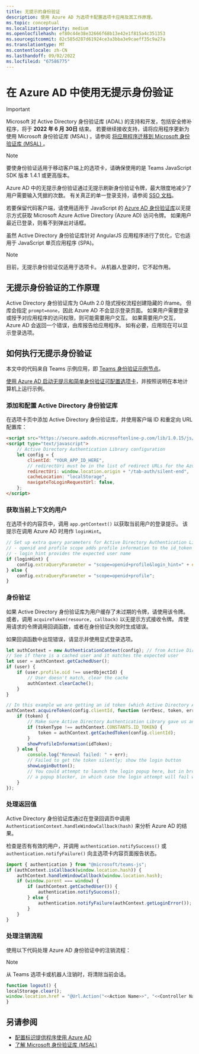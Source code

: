 ```yaml
---
title: 无提示的身份验证
description: 使用 Azure AD 为选项卡配置选项卡应用及其工作原理。
ms.topic: conceptual
ms.localizationpriority: medium
ms.openlocfilehash: ef80c44e38e32666f68b13e42e1f815a4c351353
ms.sourcegitcommit: 82c585d287d61924ce3a3bba3e9caeff35c9a27a
ms.translationtype: MT
ms.contentlocale: zh-CN
ms.lasthandoff: 09/02/2022
ms.locfileid: "67586775"
---
```

# <a name="use-silent-authentication-in-azure-ad"></a>在 Azure AD 中使用无提示身份验证

> [!IMPORTANT]
> Microsoft 对 Active Directory 身份验证库 (ADAL) 的支持和开发，包括安全修补程序，将于 **2022 年 6 月 30日** 结束。 若要继续接收支持，请将应用程序更新为使用 Microsoft 身份验证库 (MSAL) 。请参阅 [将应用程序迁移到 Microsoft 身份验证库 (MSAL) ](/azure/active-directory/develop/msal-migration)。

> [!NOTE]
> 要使身份验证适用于移动客户端上的选项卡，请确保使用的是 Teams JavaScript SDK 版本 1.4.1 或更高版本。

Azure AD 中的无提示身份验证通过无提示刷新身份验证令牌，最大限度地减少了用户需要输入凭据的次数。 有关真正的单一登录支持，请参阅 [SSO 文档](~/tabs/how-to/authentication/tab-sso-overview.md)。

若要保留代码客户端，请使用适用于 JavaScript 的 [Azure AD 身份验证库](/azure/active-directory/develop/active-directory-authentication-libraries)以无提示方式获取 Microsoft Azure Active Directory (Azure AD) 访问令牌。 如果用户最近已登录，则看不到弹出对话框。

虽然 Active Directory 身份验证库针对 AngularJS 应用程序进行了优化，它也适用于 JavaScript 单页应用程序 (SPA)。

> [!NOTE]
> 目前，无提示身份验证仅适用于选项卡。 从机器人登录时，它不起作用。

## <a name="how-silent-authentication-works"></a>无提示身份验证的工作原理

Active Directory 身份验证库为 OAuth 2.0 隐式授权流程创建隐藏的 iframe。 但库会指定 `prompt=none`，因此 Azure AD 不会显示登录页面。 如果用户需要登录或授予对应用程序的访问权限，则可能需要用户交互。 如果需要用户交互，Azure AD 会返回一个错误，由库报告给应用程序。 如有必要，应用现在可以显示登录选项。

## <a name="how-to-do-silent-authentication"></a>如何执行无提示身份验证

本文中的代码来自 Teams 示例应用，即 [Teams 身份验证示例节点](https://github.com/OfficeDev/Microsoft-Teams-Samples/blob/main/samples/app-auth/nodejs/src/views/tab/silent/silent.hbs)。

[使用 Azure AD 启动无提示和简单身份验证可配置选项卡](https://github.com/OfficeDev/Microsoft-Teams-Samples/tree/main/samples/tab-channel-group-config-page-auth/csharp)，并按照说明在本地计算机上运行示例。

### <a name="include-and-configure-active-directory-authentication-library"></a>添加和配置 Active Directory 身份验证库

在选项卡页中添加 Active Directory 身份验证库，并使用客户端 ID 和重定向 URL 配置库：

```html
<script src="https://secure.aadcdn.microsoftonline-p.com/lib/1.0.15/js/adal.min.js" integrity="sha384-lIk8T3uMxKqXQVVfFbiw0K/Nq+kt1P3NtGt/pNexiDby2rKU6xnDY8p16gIwKqgI" crossorigin="anonymous"></script>
<script type="text/javascript">
    // Active Directory Authentication Library configuration
    let config = {
        clientId: "YOUR_APP_ID_HERE",
        // redirectUri must be in the list of redirect URLs for the Azure AD app
        redirectUri: window.location.origin + "/tab-auth/silent-end",
        cacheLocation: "localStorage",
        navigateToLoginRequestUrl: false,
    };
</script>
```

### <a name="get-the-user-context"></a>获取当前上下文的用户

在选项卡的内容页中，调用 `app.getContext()` 以获取当前用户的登录提示。 该提示在调用 Azure AD 时用作 `loginHint`。

```javascript
// Set up extra query parameters for Active Directory Authentication Library
// - openid and profile scope adds profile information to the id_token
// - login_hint provides the expected user name
if (loginHint) {
    config.extraQueryParameter = "scope=openid+profile&login_hint=" + encodeURIComponent(loginHint);
} else {
    config.extraQueryParameter = "scope=openid+profile";
}
```

### <a name="authenticate"></a>身份验证

如果 Active Directory 身份验证库为用户缓存了未过期的令牌，请使用该令牌。 或者，调用 `acquireToken(resource, callback)` 以无提示方式接收令牌。 库使用请求的令牌调用回调函数，或者在身份验证失败时生成错误。

如果回调函数中出现错误，请显示并使用显式登录选项。

```javascript
let authContext = new AuthenticationContext(config); // from Active Directory Authentication Library
// See if there is a cached user and it matches the expected user
let user = authContext.getCachedUser();
if (user) {
    if (user.profile.oid !== userObjectId) {
        // User doesn't match, clear the cache
        authContext.clearCache();
    }
}

// In this example we are getting an id token (which Active Directory Authentication Library returns if we ask for resource = clientId)
authContext.acquireToken(config.clientId, function (errDesc, token, err, tokenType) {
    if (token) {
        // Make sure Active Directory Authentication Library gave us an ID token
        if (tokenType !== authContext.CONSTANTS.ID_TOKEN) {
            token = authContext.getCachedToken(config.clientId);
        }
        showProfileInformation(idToken);
    } else {
        console.log("Renewal failed: " + err);
        // Failed to get the token silently; show the login button
        showLoginButton();
        // You could attempt to launch the login popup here, but in browsers this could be blocked by
        // a popup blocker, in which case the login attempt will fail with the reason FailedToOpenWindow.
    }
});
```

### <a name="process-the-return-value"></a>处理返回值

Active Directory 身份验证库通过在登录回调页中调用 `AuthenticationContext.handleWindowCallback(hash)` 来分析 Azure AD 的结果。

检查是否有有效的用户，并调用 `authentication.notifySuccess()` 或 `authentication.notifyFailure()` 向主选项卡内容页面报告状态。

```javascript
import { authentication } from "@microsoft/teams-js";
if (authContext.isCallback(window.location.hash)) {
    authContext.handleWindowCallback(window.location.hash);
    if (window.parent === window) {
        if (authContext.getCachedUser()) {
            authentication.notifySuccess();
        } else {
            authentication.notifyFailure(authContext.getLoginError());
        }
    }
}
```

### <a name="handle-the-sign-out-flow"></a>处理注销流程

使用以下代码处理 Azure AD 身份验证中的注销流程：

> [!NOTE]
> 从 Teams 选项卡或机器人注销时，将清除当前会话。

```javascript
function logout() {
localStorage.clear();
window.location.href = "@Url.Action("<<Action Name>>", "<<Controller Name>>")";
}
```

## <a name="see-also"></a>另请参阅

* [配置标识提供程序使用 Azure AD](../../../concepts/authentication/configure-identity-provider.md)
* [了解 Microsoft 身份验证库 (MSAL)](/azure/active-directory/develop/msal-overview)

